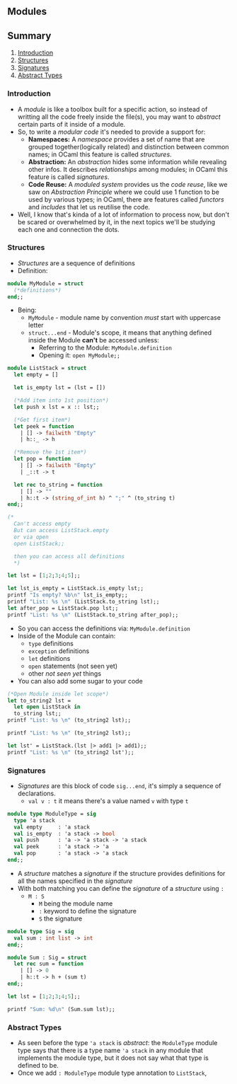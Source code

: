 ## Modules

## Summary
1. [Introduction](#introduction)
2. [Structures](#structures)
3. [Signatures](#signatures)
4. [Abstract Types](#abstract-types)

### Introduction
- A _module_ is like a toolbox built for a specific action, so instead of writting all the code freely inside the file(s), you may want to _abstract_ certain parts of it inside of a module.
- So, to write a _modular code_ it's needed to provide a support for:
  - __Namespaces:__ A _namespace_ provides a set of name that are grouped together(logically related) and distinction between common names; in OCaml this feature is called _structures_.
  - __Abstraction:__ An _abstraction_ hides some information while revealing other infos. It describes _relationships_ among modules; in OCaml this feature is called _signatures_.
  - __Code Reuse:__ A _moduled system_ provides us the _code reuse_, like we saw on _Abstraction Principle_ where we could use 1 function to be used by various types; in OCaml, there are features called _functors_ and _includes_ that let us reutilise the code.
- Well, I know that's kinda of a lot of information to process now, but don't be scared or overwhelmed by it, in the next topics we'll be studying each one and connection the dots.

### Structures
- _Structures_ are a sequence of definitions
- Definition:
```ocaml
module MyModule = struct
  (*definitions*)
end;;
```
- Being:
  - `MyModule` - module name by convention _must_ start with uppercase letter
  - `struct...end` - Module's scope, it means that anything defined inside the Module __can't__ be accessed unless:
    - Referring to the Module: `MyModule.definition`
    - Opening it: `open MyModule;;`
```ocaml
module ListStack = struct
  let empty = []

  let is_empty lst = (lst = [])

  (*Add item into 1st position*)
  let push x lst = x :: lst;;

  (*Get first item*)
  let peek = function
    | [] -> failwith "Empty"
    | h::_ -> h

  (*Remove the 1st item*)
  let pop = function
    | [] -> failwith "Empty"
    | _::t -> t

  let rec to_string = function
    | [] -> ""
    | h::t -> (string_of_int h) ^ ";" ^ (to_string t)
end;;

(*
  Can't access empty
  But can access ListStack.empty
  or via open
  open ListStack;;

  then you can access all definitions
  *)

let lst = [1;2;3;4;5];;

let lst_is_empty = ListStack.is_empty lst;;
printf "Is empty? %b\n" lst_is_empty;;
printf "List: %s \n" (ListStack.to_string lst);;
let after_pop = ListStack.pop lst;;
printf "List: %s \n" (ListStack.to_string after_pop);;

```
- So you can access the definitions via: `MyModule.definition`
- Inside of the Module can contain:
  - `type` definitions
  - `exception` definitions
  - `let` definitions
  - `open` statements (not seen yet)
  - other _not seen yet_ things
- You can also add some sugar to your code
```ocaml
(*Open Module inside let scope*)
let to_string2 lst = 
  let open ListStack in
  to_string lst;;
printf "List: %s \n" (to_string2 lst);;

printf "List: %s \n" (to_string2 lst);;

let lst' = ListStack.(lst |> add1 |> add1);;
printf "List: %s \n" (to_string2 lst');;
```

### Signatures
- _Signatures_ are this block of code `sig...end`, it's simply a sequence of declarations.
  - `val v : t` it means there's a value named `v` with type `t`
```ocaml
module type ModuleType = sig 
  type 'a stack
  val empty     : 'a stack
  val is_empty  : 'a stack -> bool
  val push      : 'a -> 'a stack -> 'a stack
  val peek      : 'a stack -> 'a
  val pop       : 'a stack -> 'a stack
end;;
```
- A _structure_ matches a _signature_ if the structure provides definitions for all the names specified in the _signature_
- With both matching you can define the _signature_ of a _structure_ using `:`
  - `M : S` 
    - `M` being the module name
    - `:` keyword to define the signature
    - `S` the signature
```ocaml
module type Sig = sig 
  val sum : int list -> int
end;;

module Sum : Sig = struct
  let rec sum = function
    | [] -> 0
    | h::t -> h + (sum t)
end;;

let lst = [1;2;3;4;5];;

printf "Sum: %d\n" (Sum.sum lst);;
```

### Abstract Types
- As seen before the type `'a stack` is _abstract_: the `ModuleType` module type says that there is a type name `'a stack` in any module that implements the module type, but it does not say what that type is defined to be.
- Once we add `: ModuleType` module type annotation to `ListStack`, 

